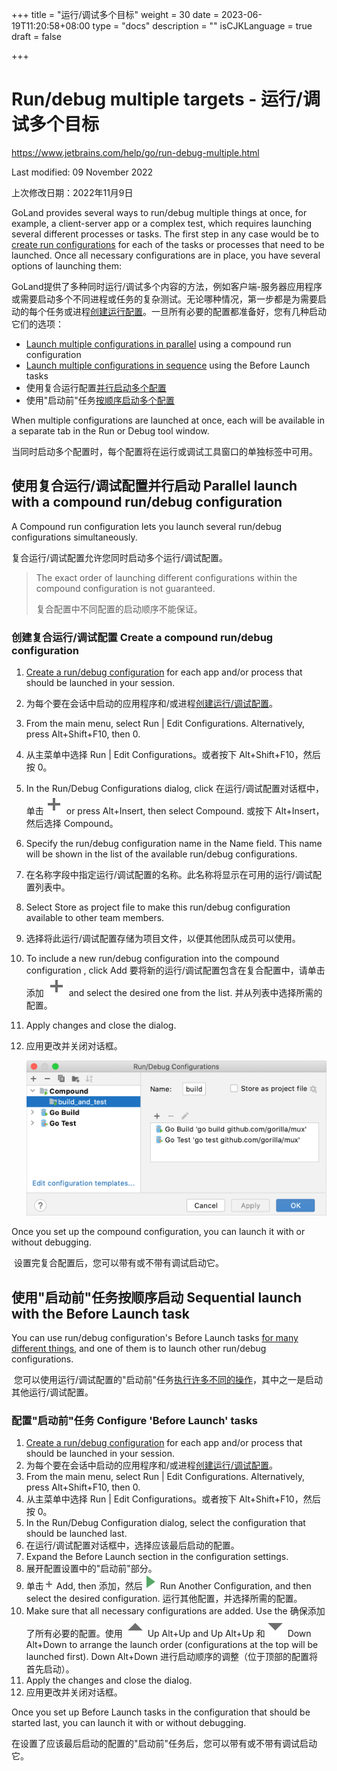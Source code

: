 +++
title = "运行/调试多个目标"
weight = 30
date = 2023-06-19T11:20:58+08:00
type = "docs"
description = ""
isCJKLanguage = true
draft = false

+++
# Run/debug multiple targets﻿ - 运行/调试多个目标

https://www.jetbrains.com/help/go/run-debug-multiple.html

Last modified: 09 November 2022

上次修改日期：2022年11月9日

GoLand provides several ways to run/debug multiple things at once, for example, a client-server app or a complex test, which requires launching several different processes or tasks. The first step in any case would be to [create run configurations](https://www.jetbrains.com/help/go/run-debug-configuration.html#createExplicitly) for each of the tasks or processes that need to be launched. Once all necessary configurations are in place, you have several options of launching them:

GoLand提供了多种同时运行/调试多个内容的方法，例如客户端-服务器应用程序或需要启动多个不同进程或任务的复杂测试。无论哪种情况，第一步都是为需要启动的每个任务或进程[创建运行配置](https://www.jetbrains.com/help/go/run-debug-configuration.html#createExplicitly)。一旦所有必要的配置都准备好，您有几种启动它们的选项： 

- [Launch multiple configurations in parallel](https://www.jetbrains.com/help/go/run-debug-multiple.html#compound-configs) using a compound run configuration
- [Launch multiple configurations in sequence](https://www.jetbrains.com/help/go/run-debug-multiple.html#before_launch) using the Before Launch tasks
- 使用复合运行配置[并行启动多个配置](https://www.jetbrains.com/help/go/run-debug-multiple.html#compound-configs)
- 使用"启动前"任务[按顺序启动多个配置](https://www.jetbrains.com/help/go/run-debug-multiple.html#before_launch)

When multiple configurations are launched at once, each will be available in a separate tab in the Run or Debug tool window.

​	当同时启动多个配置时，每个配置将在运行或调试工具窗口的单独标签中可用。

## 使用复合运行/调试配置并行启动 Parallel launch with a compound run/debug configuration﻿

A Compound run configuration lets you launch several run/debug configurations simultaneously.

复合运行/调试配置允许您同时启动多个运行/调试配置。


> The exact order of launching different configurations within the compound configuration is not guaranteed.
>
> 复合配置中不同配置的启动顺序不能保证。

### 创建复合运行/调试配置 Create a compound run/debug configuration﻿

1. [Create a run/debug configuration](https://www.jetbrains.com/help/go/run-debug-configuration.html#createExplicitly) for each app and/or process that should be launched in your session.

2. 为每个要在会话中启动的应用程序和/或进程[创建运行/调试配置](https://www.jetbrains.com/help/go/run-debug-configuration.html#createExplicitly)。

3. From the main menu, select Run | Edit Configurations. Alternatively, press Alt+Shift+F10, then 0.

4. 从主菜单中选择 Run | Edit Configurations。或者按下 Alt+Shift+F10，然后按 0。

5. In the Run/Debug Configurations dialog, click 在运行/调试配置对话框中，单击![the Add button](RundebugMultipleTargets_img/app.general.add.svg) or press Alt+Insert, then select Compound.  或按下 Alt+Insert，然后选择 Compound。

6. Specify the run/debug configuration name in the Name field. This name will be shown in the list of the available run/debug configurations.

7. 在名称字段中指定运行/调试配置的名称。此名称将显示在可用的运行/调试配置列表中。

8. Select Store as project file to make this run/debug configuration available to other team members.

9. 选择将此运行/调试配置存储为项目文件，以便其他团队成员可以使用。

10. To include a new run/debug configuration into the compound configuration , click Add 要将新的运行/调试配置包含在复合配置中，请单击添加 ![the Add button](RundebugMultipleTargets_img/app.general.add.svg) and select the desired one from the list.  并从列表中选择所需的配置。

11. Apply changes and close the dialog.

12. 应用更改并关闭对话框。

    ![Create a compound Run/Debug configuration](RundebugMultipleTargets_img/go_create_compound_configuration.png)

Once you set up the compound configuration, you can launch it with or without debugging.

​	设置完复合配置后，您可以带有或不带有调试启动它。

## 使用"启动前"任务按顺序启动 Sequential launch with the Before Launch task﻿

You can use run/debug configuration's Before Launch tasks [for many different things](https://www.jetbrains.com/help/go/run-debug-configuration.html), and one of them is to launch other run/debug configurations.

​	您可以使用运行/调试配置的"启动前"任务[执行许多不同的操作](https://www.jetbrains.com/help/go/run-debug-configuration.html)，其中之一是启动其他运行/调试配置。

### 配置"启动前"任务 Configure 'Before Launch' tasks﻿

1. [Create a run/debug configuration](https://www.jetbrains.com/help/go/run-debug-configuration.html#createExplicitly) for each app and/or process that should be launched in your session.
2. 为每个要在会话中启动的应用程序和/或进程[创建运行/调试配置](https://www.jetbrains.com/help/go/run-debug-configuration.html#createExplicitly)。
3. From the main menu, select Run | Edit Configurations. Alternatively, press Alt+Shift+F10, then 0.
4. 从主菜单中选择 Run | Edit Configurations。或者按下 Alt+Shift+F10，然后按 0。
5. In the Run/Debug Configuration dialog, select the configuration that should be launched last.
6. 在运行/调试配置对话框中，选择应该最后启动的配置。
7. Expand the Before Launch section in the configuration settings.
8. 展开配置设置中的"启动前"部分。
9. 单击![Add](RundebugMultipleTargets_img/app.general.add.png) Add, then   添加，然后![App run configurations test state run](RundebugMultipleTargets_img/app.runConfigurations.testState.run.svg) Run Another Configuration, and then select the desired configuration. 运行其他配置，并选择所需的配置。
10. Make sure that all necessary configurations are added. Use the 确保添加了所有必要的配置。使用 ![App actions move up](RundebugMultipleTargets_img/app.actions.moveUp.svg) Up Alt+Up and  Up Alt+Up 和![App actions move down](RundebugMultipleTargets_img/app.actions.moveDown.svg) Down Alt+Down to arrange the launch order (configurations at the top will be launched first). Down Alt+Down 进行启动顺序的调整（位于顶部的配置将首先启动）。
11. Apply the changes and close the dialog.
12. 应用更改并关闭对话框。

Once you set up Before Launch tasks in the configuration that should be started last, you can launch it with or without debugging.

​	在设置了应该最后启动的配置的"启动前"任务后，您可以带有或不带有调试启动它。